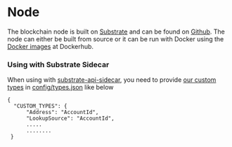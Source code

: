 # Node

The blockchain node is built on [Substrate](https://substrate.dev/) and can be found on [Github](https://github.com/docknetwork/dock-substrate). The node can either be built from source or it can be run with Docker using the [Docker images](https://hub.docker.com/repository/docker/docknetwork/dock-substrate) at Dockerhub.

### Using with Substrate Sidecar

When using with [substrate-api-sidecar](https://github.com/paritytech/substrate-api-sidecar), you need to provide [our custom types](https://github.com/docknetwork/dock-substrate/blob/master/types.json) in [config/types.json](https://github.com/paritytech/substrate-api-sidecar/blob/master/config/types.json) like below 

```text
{
  "CUSTOM_TYPES": {
      "Address": "AccountId",
      "LookupSource": "AccountId",
      .....
      ........
 }
```



